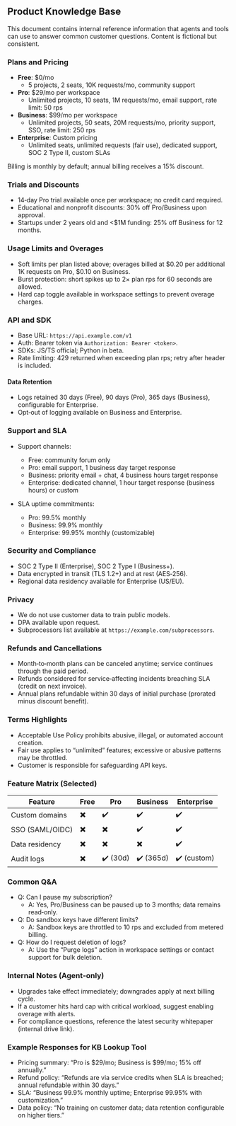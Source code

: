 ## Product Knowledge Base

This document contains internal reference information that agents and tools can use to answer common customer questions. Content is fictional but consistent.

### Plans and Pricing

- **Free**: $0/mo
  - 5 projects, 2 seats, 10K requests/mo, community support
- **Pro**: $29/mo per workspace
  - Unlimited projects, 10 seats, 1M requests/mo, email support, rate limit: 50 rps
- **Business**: $99/mo per workspace
  - Unlimited projects, 50 seats, 20M requests/mo, priority support, SSO, rate limit: 250 rps
- **Enterprise**: Custom pricing
  - Unlimited seats, unlimited requests (fair use), dedicated support, SOC 2 Type II, custom SLAs

Billing is monthly by default; annual billing receives a 15% discount.

### Trials and Discounts

- 14‑day Pro trial available once per workspace; no credit card required.
- Educational and nonprofit discounts: 30% off Pro/Business upon approval.
- Startups under 2 years old and <$1M funding: 25% off Business for 12 months.

### Usage Limits and Overages

- Soft limits per plan listed above; overages billed at $0.20 per additional 1K requests on Pro, $0.10 on Business.
- Burst protection: short spikes up to 2× plan rps for 60 seconds are allowed.
- Hard cap toggle available in workspace settings to prevent overage charges.

### API and SDK

- Base URL: `https://api.example.com/v1`
- Auth: Bearer token via `Authorization: Bearer <token>`.
- SDKs: JS/TS official; Python in beta.
- Rate limiting: 429 returned when exceeding plan rps; retry after header is included.

#### Data Retention

- Logs retained 30 days (Free), 90 days (Pro), 365 days (Business), configurable for Enterprise.
- Opt‑out of logging available on Business and Enterprise.

### Support and SLA

- Support channels:
  - Free: community forum only
  - Pro: email support, 1 business day target response
  - Business: priority email + chat, 4 business hours target response
  - Enterprise: dedicated channel, 1 hour target response (business hours) or custom

- SLA uptime commitments:
  - Pro: 99.5% monthly
  - Business: 99.9% monthly
  - Enterprise: 99.95% monthly (customizable)

### Security and Compliance

- SOC 2 Type II (Enterprise), SOC 2 Type I (Business+).
- Data encrypted in transit (TLS 1.2+) and at rest (AES‑256).
- Regional data residency available for Enterprise (US/EU).

### Privacy

- We do not use customer data to train public models.
- DPA available upon request.
- Subprocessors list available at `https://example.com/subprocessors`.

### Refunds and Cancellations

- Month‑to‑month plans can be canceled anytime; service continues through the paid period.
- Refunds considered for service‑affecting incidents breaching SLA (credit on next invoice).
- Annual plans refundable within 30 days of initial purchase (prorated minus discount benefit).

### Terms Highlights

- Acceptable Use Policy prohibits abusive, illegal, or automated account creation.
- Fair use applies to “unlimited” features; excessive or abusive patterns may be throttled.
- Customer is responsible for safeguarding API keys.

### Feature Matrix (Selected)

| Feature | Free | Pro | Business | Enterprise |
|---|---|---|---|---|
| Custom domains | ✖️ | ✔️ | ✔️ | ✔️ |
| SSO (SAML/OIDC) | ✖️ | ✖️ | ✔️ | ✔️ |
| Data residency | ✖️ | ✖️ | ✖️ | ✔️ |
| Audit logs | ✖️ | ✔️ (30d) | ✔️ (365d) | ✔️ (custom) |

### Common Q&A

- Q: Can I pause my subscription?
  - A: Yes, Pro/Business can be paused up to 3 months; data remains read‑only.
- Q: Do sandbox keys have different limits?
  - A: Sandbox keys are throttled to 10 rps and excluded from metered billing.
- Q: How do I request deletion of logs?
  - A: Use the “Purge logs” action in workspace settings or contact support for bulk deletion.

### Internal Notes (Agent‑only)

- Upgrades take effect immediately; downgrades apply at next billing cycle.
- If a customer hits hard cap with critical workload, suggest enabling overage with alerts.
- For compliance questions, reference the latest security whitepaper (internal drive link).

### Example Responses for KB Lookup Tool

- Pricing summary: “Pro is $29/mo; Business is $99/mo; 15% off annually.”
- Refund policy: “Refunds are via service credits when SLA is breached; annual refundable within 30 days.”
- SLA: “Business 99.9% monthly uptime; Enterprise 99.95% with customization.”
- Data policy: “No training on customer data; data retention configurable on higher tiers.”


